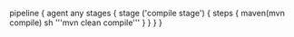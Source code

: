 pipeline {
    agent any
    stages {
        stage ('compile stage') {
           steps {
               maven(mvn compile) 
                   sh '''mvn clean compile'''
            }
        }
  }
}
